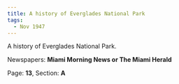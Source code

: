 ```yaml
---  
title: A history of Everglades National Park  
tags:  
  - Nov 1947  
---  
```

  
A history of Everglades National Park.  
  
Newspapers: **Miami Morning News or The Miami Herald**  
  
Page: **13**, Section: **A** 
